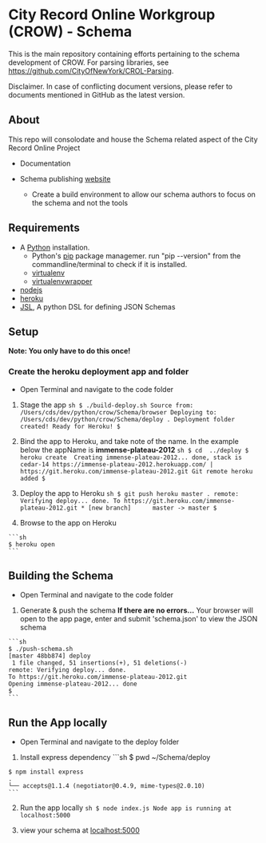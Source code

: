 # City Record Online Workgroup (CROW) - Schema

This is the main repository containing efforts pertaining to the schema development of CROW. For parsing libraries, see https://github.com/CityOfNewYork/CROL-Parsing. 

Disclaimer. In case of conflicting document versions, please refer to documents mentioned in GitHub as the latest version.


## About
This repo will consolodate and house the Schema related aspect of the City Record Online Project


* Documentation

* Schema publishing [website](https://crow-schema.herokuapp.com/#schema.json)
  * Create a build environment to allow our schema authors to
    focus on the schema and not the tools


## Requirements

* A [Python](https://www.python.org/downloads/) installation.
  * Python's [pip](https://pip.pypa.io/en/latest/installing.html) package managemer.
    run "pip --version" from the commandline/terminal to check if it is installed.
  * [virtualenv](http://docs.python-guide.org/en/latest/dev/virtualenvs/)
  * [virtualenvwrapper](http://virtualenvwrapper.readthedocs.org/en/latest/install.html)
* [nodejs](https://nodejs.org/)
* [heroku](https://toolbelt.heroku.com/)
* [JSL](https://pypi.python.org/pypi/jsl), A python DSL for defining JSON Schemas


## Setup

**Note: You only have to do this once!**

### Create the heroku deployment app and folder

   * Open Terminal and navigate to the code folder

   1. Stage the app
    ```sh
    $ ./build-deploy.sh
    Source from: /Users/cds/dev/python/crow/Schema/browser
    Deploying to: /Users/cds/dev/python/crow/Schema/deploy
    .
    Deployment folder created!
    Ready for Heroku!
    $
    ```

   2. Bind the app to Heroku, and take note of the name.
      In the example below the appName is **immense-plateau-2012**
    ```sh
    $ cd  ../deploy
    $ heroku create 
    Creating immense-plateau-2012... done, stack is cedar-14
    https://immense-plateau-2012.herokuapp.com/ | https://git.heroku.com/immense-plateau-2012.git
    Git remote heroku added
    $
    ```

   3. Deploy the app to Heroku
    ```sh
    $ git push heroku master
    .
    remote: Verifying deploy... done.
    To https://git.heroku.com/immense-plateau-2012.git
     * [new branch]      master -> master
    $
    ```

   4. Browse to the app on Heroku

    ```sh
    $ heroku open
    ```

## Building the Schema

   * Open Terminal and navigate to the code folder

   1. Generate & push the schema
      **If there are no errors...** Your browser will open to the app page, 
      enter and submit 'schema.json' to view the JSON schema

    ```sh
    $ ./push-schema.sh
    [master 48bb874] deploy
     1 file changed, 51 insertions(+), 51 deletions(-)
    remote: Verifying deploy... done.
    To https://git.heroku.com/immense-plateau-2012.git
    Opening immense-plateau-2012... done
    $
    ```

## Run the App locally


  * Open Terminal and navigate to the deploy folder

  1. Install express dependency
    ```sh
    $ pwd
    ~/Schema/deploy

    $ npm install express
    .
    └── accepts@1.1.4 (negotiator@0.4.9, mime-types@2.0.10)
    ```

  2. Run the app locally
    ```sh
    $ node index.js
    Node app is running at localhost:5000
    ```

  3. view your schema at [localhost:5000](http://localhost:5000/#schema.json)
